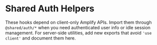 # Shared Auth Helpers

These hooks depend on client-only Amplify APIs. Import them through `@shared/auth/*` when you need authenticated user info or idle session management. For server-side utilities, add new exports that avoid `'use client'` and document them here.
